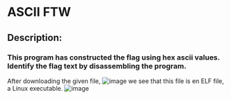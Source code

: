 # ASCII FTW
## Description: 
### This program has constructed the flag using hex ascii values. Identify the flag text by disassembling the program.

After downloading the given file,
![image](https://github.com/itguy19/picoCTF-Writeups/assets/125930481/284a6769-947c-4489-b726-e09fb61b4551)
we see that this file is en ELF file, a Linux executable.
![image](https://github.com/itguy19/picoCTF-Writeups/assets/125930481/8cc27857-ef68-4e18-b8b3-4dc41ce14cf6)


